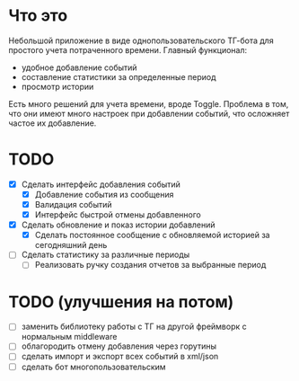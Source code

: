 # Что это
Небольшой приложение в виде однопользовательского ТГ-бота для простого учета потраченного времени. Главный функционал:
- удобное добавление событий
- составление статистики за определенные период
- просмотр истории

Есть много решений для учета времени, вроде Toggle. Проблема в том, что они имеют много настроек при добавлении событий, что осложняет частое их добавление.

# TODO
- [x] Сделать интерфейс добавления событий
    - [x] Добавление события из сообщения
    - [x] Валидация событий
    - [x] Интерфейс быстрой отмены добавленного
- [x] Сделать обновление и показ истории добавлений
    - [x] Сделать постоянное сообщение с обновляемой историей за сегодняшний день
- [ ] Сделать статистику за различные периоды
    - [ ] Реализовать ручку создания отчетов за выбранные период

# TODO (улучшения на потом)
- [ ] заменить библиотеку работы с ТГ на другой фреймворк с нормальным middleware
- [ ] облагородить отмену добавления через горутины
- [ ] сделать импорт и экспорт всех событий в xml/json
- [ ] сделать бот многопользовательским